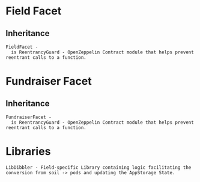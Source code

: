 # Field Facet

## Inheritance

```
FieldFacet - 
  is ReentrancyGuard - OpenZeppelin Contract module that helps prevent reentrant calls to a function.
```

# Fundraiser Facet

## Inheritance

```
FundraiserFacet - 
  is ReentrancyGuard - OpenZeppelin Contract module that helps prevent reentrant calls to a function.
```


# Libraries

```
LibDibbler - Field-specific Library containing logic facilitating the conversion from soil -> pods and updating the AppStorage State. 
```